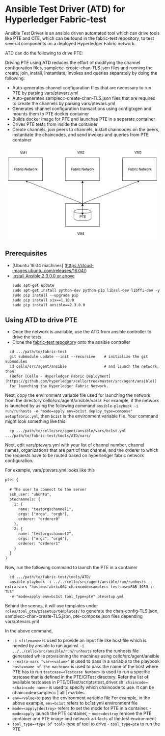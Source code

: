 # Ansible Test Driver (ATD) for Hyperledger Fabric-test

Ansible Test Driver is an ansible driven automated tool which can drive tools like PTE and OTE,
which can be found in the fabric-test repository, to test several components on a deployed Hyperledger Fabric network.

ATD can do the following to drive PTE:

Driving PTE using ATD reduces the effort of modifying the channel configuration files, samplecc-create-chan-TLS.json files
and running the create, join, install, instantiate, invokes and queries separately by doing the following:

 - Auto-generates channel configuration files that are necessary to run PTE by parsing vars/ptevars.yml
 - Auto-generates samplecc-create-chan-TLS.json files that are required to create the channels by parsing vars/ptevars.yml
 - Generates channel configuration transactions using configtxgen and mounts them to PTE docker container
 - Builds docker image for PTE and launches PTE in a separate container
 - Drives PTE tests from inside the container
 - Create channels, join peers to channels, install chaincodes on the peers, instantiate the chaincodes, and send
   invokes and queries from PTE container

 ![](ATD-PTE.png)

## Prerequisites

- [Ubuntu 16.04 machines] (https://cloud-images.ubuntu.com/releases/16.04/)
- [Install Ansible 2.3.0.0 or above](http://docs.ansible.com/ansible/intro_installation.html)
  ```
  sudo apt-get update
  sudo apt-get install python-dev python-pip libssl-dev libffi-dev -y
  sudo pip install --upgrade pip
  sudo pip install six==1.10.0
  sudo pip install ansible==2.3.0.0
  ```
## Using ATD to drive PTE
 - Once the network is available, use the ATD from ansible controller to drive the tests
 - Clone the [fabric-test repository](https://gerrit.hyperledger.org/r/fabric-test) onto the ansible controller
```
  cd .../path/to/fabric-test
  git submodule update --init --recursive    # initialize the git submodules
  cd cello/src/agent/ansible                 # and launch the network; then:
  (Refer [Cello - Hyperledger Fabric Deployment](https://github.com/hyperledger/cello/tree/master/src/agent/ansible))
  for launching the Hyperledger Fabric Network.
```

Next, copy the environment variable file used for launching the network from the directory cello/src/agent/ansible/vars/.
For example, if the network is launched by using the following command
`ansible-playbook -i run/runhosts -e "mode=apply env=bc1st deploy_type=compose" setupfabric.yml`,
then `bc1st` is the environment variable file. Your command might look something like this:
```
  cp .../path/to/cello/src/agent/ansible/vars/bc1st.yml .../path/to/fabric-test/tools/ATD/vars/
```
Next, edit vars/ptevars.yml with your list of channel number, channel names, organizations that are part of that channel,
and the orderer to which the requests have to be routed based on hyperledger fabric network configuration.

For example, vars/ptevars.yml looks like this
```
pte: {

  # The user to connect to the server
  ssh_user: "ubuntu",
  ptechannels: {
    1: {
      name: "testorgschannel1",
      orgs: ["orga", "orgb"],
      orderer: "orderer0"
    },
    2: {
      name: "testorgschannel2",
      orgs: ["orgc", "orgd"],
      orderer: "orderer1"
    }
  }
}

```

Now, run the following command to launch the PTE in a container
```
  cd .../path/to/fabric-test/tools/ATD/
  ansible-playbook -i ../../cello/src/agent/ansible/run/runhosts --extra-vars "host=osfabric004 chaincode=samplecc testcase=FAB-3983-i-TLS"
  -e "mode=apply env=bc1st tool_type=pte" ptesetup.yml
```

Behind the scenes, it will use templates under `roles/tool_pte/ptesetup/templates/` to generate the chan-config-TLS.json,
samplecc-chan-create-TLS.json, pte-compose.json files depending vars/ptevars.yml

In the above command,
 - `-i <filename>` is used to provide an input file like host file which is needed by ansible to run against
   `-i ../../cello/src/ansible/run/runhosts` refers the runhosts file generated while provisioning
   the machines using cello/src/agent/ansible
 - `--extra-vars "var=<value>"` is used to pass in a variable to the playbook
   `host=<name of the machine>` is used to pass the name of the host where PTE has to run
   `testcase=<Testcase Number>` is used to run a specific testcase that is defined in the PTE/CITest directory.
   Refer the list of available testcases in PTE/CITest/scripts/test_driver.sh.
   `chaincode=<chaincode name>` is used to specify which chaincode to use. It can be chaincode=samplecc | all | marbles.
 - `env=<value>`to pass the environment variable file
    For example, in the above example, `env=bc1st` refers to bc1st.yml environment file
 - `mode=<apply|destroy>` refers to set the mode for PTE in a container.
        - `mode=apply` launch the PTE container,
        - `mode=destroy` remove the PTE container and PTE image and network artifacts of the test environment
 - `tool_type=<type of tool>` type of tool to drive
        - `tool_type=pte` to run the PTE
